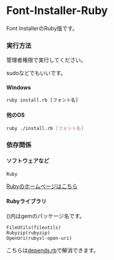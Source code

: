 # Font-Installer-Ruby
Font InstallerのRuby版です。

### 実行方法
管理者権限で実行してください。

sudoなどでもいいです。

#### Windows
```cmd
ruby install.rb [フォント名]
```

#### 他のOS
```sh
ruby ./install.rb [フォント名]
```

### 依存関係

#### ソフトウェアなど
```
Ruby
```

[Rubyのホームページはこちら](https://www.ruby-lang.org/)

#### Rubyライブラリ
()内はgemのパッケージ名です。
```
FileUtils(fileutils)
Rubyzip(rubyzip)
OpenUri(rubysl-open-uri)
```

こちらは[depends.rb](./depends.rb)で解消できます。
